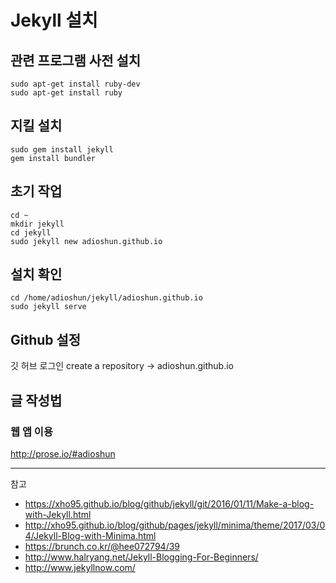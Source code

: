 

# Jekyll 설치 

## 관련 프로그램 사전 설치 
```
sudo apt-get install ruby-dev
sudo apt-get install ruby

```

## 지킬 설치 
```
sudo gem install jekyll
gem install bundler
```

## 초기 작업 
```
cd ~
mkdir jekyll
cd jekyll
sudo jekyll new adioshun.github.io
```

## 설치 확인 
```
cd /home/adioshun/jekyll/adioshun.github.io
sudo jekyll serve
```

## Github 설정 
깃 허브 로그인 
create a repository -> adioshun.github.io



## 글 작성법 
### 웹 앱 이용 
http://prose.io/#adioshun 


--- 
참고
- https://xho95.github.io/blog/github/jekyll/git/2016/01/11/Make-a-blog-with-Jekyll.html
- http://xho95.github.io/blog/github/pages/jekyll/minima/theme/2017/03/04/Jekyll-Blog-with-Minima.html
- https://brunch.co.kr/@hee072794/39
- http://www.halryang.net/Jekyll-Blogging-For-Beginners/
- http://www.jekyllnow.com/